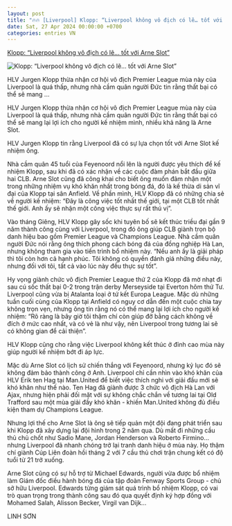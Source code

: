 ```yaml
---
layout: post
title: "🔥🔥 [Liverpool] Klopp: “Liverpool không vô địch có lẽ… tốt với Arne Slot”"
date: Sat, 27 Apr 2024 00:00:00 +0700
categories: entries VN
---
```

[Klopp: “Liverpool không vô địch có lẽ… tốt với Arne Slot”](https://thethao.sggp.org.vn/klopp-liverpool-khong-vo-dich-co-le-tot-voi-arne-slot-post737429.html)

![Klopp: “Liverpool không vô địch có lẽ… tốt với Arne Slot”](https://image.sggp.org.vn/1200x630/Uploaded/2024/dqmbbcvo/2024_04_27/jurgen-klopp-4071.jpeg.webp)

HLV Jurgen Klopp thừa nhận cơ hội vô địch Premier League mùa này của Liverpool là quá thấp, nhưng nhà cầm quân người Đức tin rằng thất bại có thể sẽ mang ...

HLV Jurgen Klopp thừa nhận cơ hội vô địch Premier League mùa này của Liverpool là quá thấp, nhưng nhà cầm quân người Đức tin rằng thất bại có thể sẽ mang lại lợi ích cho người kế nhiệm mình, nhiều khả năng là Arne Slot.

HLV Jurgen Klopp tin rằng Liverpool đã có sự lựa chọn tốt với Arne Slot kế nhiệm ông.

Nhà cầm quân 45 tuổi của Feyenoord nổi lên là người được yêu thích để kế nhiệm Klopp, sau khi đã có xác nhận về các cuộc đàm phán bắt đầu giữa hai CLB. Arne Slot cũng đã công khai cho biết ông muốn đảm nhận một trong những nhiệm vụ khó khăn nhất trong bóng đá, đó là kế thừa di sản vĩ đại của Klopp tại sân Anfield. Về phần mình, HLV Klopp đã có những chia sẻ về người kế nhiệm: “Đây là công việc tốt nhất thế giới, tại một CLB tốt nhất thế giới. Anh ấy sẽ nhận một công việc thực sự rất thú vị”.

Vào tháng Giêng, HLV Klopp gây sốc khi tuyên bố sẽ kết thúc triều đại gần 9 năm thành công cùng với Liverpool, trong đó ông giúp CLB giành trọn bộ danh hiệu bao gồm Premier League và Champions League. Nhà cầm quân người Đức nói rằng ông thích phong cách bóng đá của đồng nghiệp Hà Lan, nhưng không tham gia vào tiến trình bổ nhiệm này. “Nếu anh ấy là giải pháp thì tôi còn hơn cả hạnh phúc. Tôi không có quyền đánh giá những điều này, nhưng đối với tôi, tất cả vào lúc này đều thực sự tốt”.

Hy vọng giành chức vô địch Premier League thứ 2 của Klopp đã mờ nhạt đi sau cú sốc thất bại 0-2 trong trận derby Merseyside tại Everton hôm thứ Tư. Liverpool cũng vừa bị Atalanta loại ở tứ kết Europa League. Mặc dù những tuần cuối cùng của Klopp tại Anfield có nguy cơ dẫn đến một cuộc chia tay không trọn vẹn, nhưng ông tin rằng nó có thể mang lại lợi ích cho người kế nhiệm: “Rõ ràng là bây giờ tôi thậm chí còn giúp đỡ bằng cách không về đích ở mức cao nhất, và có vẻ là như vậy, nên Liverpool trong tương lai sẽ có không gian để cải thiện”.

HLV Klopp cũng cho rằng việc Liverpool không kết thúc ở đỉnh cao mùa này giúp người kế nhiệm bớt đi áp lực.

Mặc dù Arne Slot có lịch sử chiến thắng với Feyenoord, nhưng kỷ lục đó sẽ không đảm bảo thành công ở Anh. Liverpool chỉ cần nhìn vào khó khăn của HLV Erik ten Hag tại Man.United để biết việc thích nghi với giải đấu mới sẽ khó khăn như thế nào. Ten Hag đã giành được 3 chức vô địch Hà Lan với Ajax, nhưng hiện phải đối mặt với sự không chắc chắn về tương lai tại Old Trafford sau một mùa giải đầy khó khăn - khiến Man.United không đủ điều kiện tham dự Champions League.

Nhưng lợi thế cho Arne Slot là ông sẽ tiếp quản một đội đang phát triển sau khi Klopp đã xây dựng lại đội hình trong 2 năm qua. Dù mất đi những cầu thủ chủ chốt như Sadio Mane, Jordan Henderson và Roberto Firmino… nhưng Liverpool đã nhanh chóng trở lại tranh danh hiệu ở mùa này. Họ thậm chí giành Cúp Liên đoàn hồi tháng 2 với 7 cầu thủ chơi trận chung kết có độ tuổi từ 21 trở xuống.

Arne Slot cũng có sự hỗ trợ từ Michael Edwards, người vừa được bổ nhiệm làm Giám đốc điều hành bóng đá của tập đoàn Fenway Sports Group - chủ sở hữu Liverpool. Edwards từng giám sát quá trình bổ nhiệm Klopp, có vai trò quan trọng trong thành công sau đó qua quyết định ký hợp đồng với Mohamed Salah, Alisson Becker, Virgil van Dijk…

LINH SƠN

